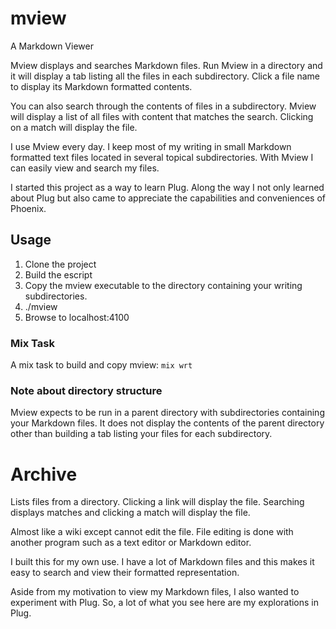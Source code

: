 # mview
A Markdown Viewer

Mview displays and searches Markdown files. Run Mview in a directory and it
will display a tab listing all the files in each subdirectory. Click a file
name to display its Markdown formatted contents.

You can also search through the contents of files in a subdirectory. Mview will
display a list of all files with content that matches the search. Clicking on a
match will display the file.

I use Mview every day. I keep most of my writing in small Markdown formatted
text files located in several topical subdirectories. With Mview I can easily
view and search my files.

I started this project as a way to learn Plug. Along the way I not only
learned about Plug but also came to appreciate the capabilities and
conveniences of Phoenix.


## Usage
1. Clone the project
2. Build the escript
3. Copy the mview executable to the directory containing your writing
subdirectories.
4. ./mview
5. Browse to localhost:4100

### Mix Task
A mix task to build and copy mview: ``mix wrt``

### Note about directory structure
Mview expects to be run in a parent directory with subdirectories containing your
Markdown files. It does not display the contents of the parent directory other than
building a tab listing your files for each subdirectory.

# Archive

Lists files from a directory. Clicking a link will display the file. Searching
displays matches and clicking a match will display the file.

Almost like a wiki except cannot edit the file. File editing is done with
another program such as a text editor or Markdown editor.

I built this for my own use. I have a lot of Markdown files and this makes it
easy to search and view their formatted representation.

Aside from my motivation to view my Markdown files, I also wanted to
experiment with Plug. So, a lot of what you see here are my explorations
in Plug.

